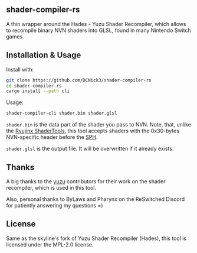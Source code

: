 
## shader-compiler-rs

A thin wrapper around the Hades - Yuzu Shader Recompiler, which allows to recompile binary NVN shaders into GLSL, found in many Nintendo Switch games.

## Installation & Usage

Install with:

```bash
git clone https://github.com/DCNick3/shader-compiler-rs
cd shader-compiler-rs
cargo install --path cli
```

Usage: 

```bash
shader-compiler-cli shader.bin shader.glsl
```

`shader.bin` is the data part of the shader you pass to NVN. Note, that, unlike the [Ryujinx ShaderTools](https://github.com/Ryujinx/Ryujinx/tree/master/Ryujinx.ShaderTools), this tool accepts shaders with the 0x30-bytes NVN-specific header before the [SPH](https://download.nvidia.com/open-gpu-doc/Shader-Program-Header/1/Shader-Program-Header.html).

`shader.glsl` is the output file. It will be overwritten if it already exists.

## Thanks

A big thanks to the [yuzu](https://github.com/yuzu-emu/yuzu) contributors for their work on the shader recompiler, which is used in this tool.

Also, personal thanks to ByLaws and Pharynx on the ReSwitched Discord for patiently answering my questions =)

## License

Same as the skyline's fork of Yuzu Shader Recompiler (Hades), this tool is licensed under the MPL-2.0 license. 
